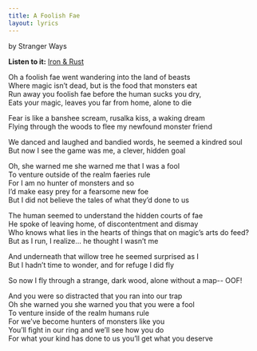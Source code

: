 ```yaml
---
title: A Foolish Fae
layout: lyrics
---
```

by Stranger Ways

**Listen to it:** <a href="http://strangerways.bandcamp.com/album/iron-rust" target="_blank">Iron &amp; Rust</a>

Oh a foolish fae went wandering into the land of beasts<br />
Where magic isn’t dead, but is the food that monsters eat<br />
Run away you foolish fae before the human sucks you dry,<br />
Eats your magic, leaves you far from home, alone to die

Fear is like a banshee scream, rusalka kiss, a waking dream<br />
Flying through the woods to flee my newfound monster friend

We danced and laughed and bandied words, he seemed a kindred soul<br />
But now I see the game was me, a clever, hidden goal

Oh, she warned me she warned me that I was a fool<br />
To venture outside of the realm faeries rule<br />
For I am no hunter of monsters and so<br />
I’d make easy prey for a fearsome new foe<br />
But I did not believe the tales of what they’d done to us

The human seemed to understand the hidden courts of fae<br />
He spoke of leaving home, of discontentment and dismay<br />
Who knows what lies in the hearts of things that on magic’s arts do feed?<br />
But as I run, I realize... he thought I wasn’t me

And underneath that willow tree he seemed surprised as I<br />
But I hadn’t time to wonder, and for refuge I did fly

So now I fly through a strange, dark wood, alone without a map-- OOF!<br />

And you were so distracted that you ran into our trap<br />
Oh she warned you she warned you that you were a fool<br />
To venture inside of the realm humans rule<br />
For we’ve become hunters of monsters like you<br />
You’ll fight in our ring and we’ll see how you do<br />
For what your kind has done to us you’ll get what you deserve
